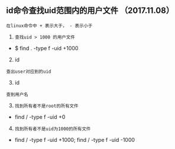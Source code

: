 ## id命令查找uid范围内的用户文件 （2017.11.08）
```
在linux命令中 + 表示大于， - 表示小于
```

1. `查找uid > 1000 的用户文件`
* $ find . -type f -uid +1000

2.   id <user>  
```
查出user对应到的uid
```
3. id <uid>
```
查到用户名
```

3. `找到所有者不是root的所有文件`
* find / -type f -uid +0

4. `找到所有者不是uid为1000的所有文件`
* find / -type f -uid +1000; find / -type f -uid -1000